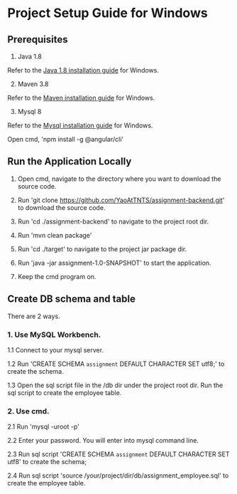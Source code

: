 # Project Setup Guide for Windows

## Prerequisites

1. Java 1.8

Refer to the [Java 1.8 installation guide](https://www.java.com/en/download/help/windows_manual_download.html) for Windows.

2. Maven 3.8

Refer to the [Maven installation guide](https://maven.apache.org/install.html) for Windows.

3. Mysql 8

Refer to the [Mysql installation guide](https://www3.ntu.edu.sg/home/ehchua/programming/sql/MySQL_HowTo.html) for Windows.

Open cmd, 'npm install -g @angular/cli'

## Run the Application Locally
1. Open cmd, navigate to the directory where you want to download the source code.

2. Run 'git clone https://github.com/YaoAtTNTS/assignment-backend.git' to download the source code.

3. Run 'cd ./assignment-backend' to navigate to the project root dir.

4. Run 'mvn clean package' 

5. Run 'cd ./target' to navigate to the project jar package dir.

6. Run 'java -jar assignment-1.0-SNAPSHOT' to start the application.

7. Keep the cmd program on.

## Create DB schema and table
There are 2 ways.
### 1. Use MySQL Workbench.
1.1 Connect to your mysql server.

1.2 Run 'CREATE SCHEMA `assignment` DEFAULT CHARACTER SET utf8;' to create the schema.

1.3 Open the sql script file in the /db dir under the project root dir. Run the sql script to create the employee table.

### 2. Use cmd. 
2.1 Run 'mysql -uroot -p'

2.2 Enter your password. You will enter into mysql command line.

2.3 Run sql script 'CREATE SCHEMA `assignment` DEFAULT CHARACTER SET utf8' to create the schema;

2.4 Run sql script 'source /your/project/dir/db/assignment_employee.sql' to create the employee table.